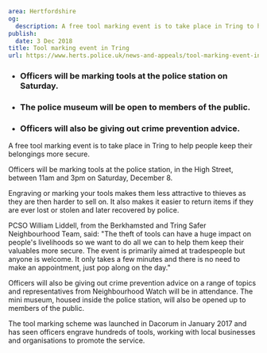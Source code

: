 ```yaml
area: Hertfordshire
og:
  description: A free tool marking event is to take place in Tring to help people keep their belongings more secure.
publish:
  date: 3 Dec 2018
title: Tool marking event in Tring
url: https://www.herts.police.uk/news-and-appeals/tool-marking-event-in-tring-2173D
```

* ### Officers will be marking tools at the police station on Saturday.

 * ### The police museum will be open to members of the public.

 * ### Officers will also be giving out crime prevention advice.

A free tool marking event is to take place in Tring to help people keep their belongings more secure.

Officers will be marking tools at the police station, in the High Street, between 11am and 3pm on Saturday, December 8.

Engraving or marking your tools makes them less attractive to thieves as they are then harder to sell on. It also makes it easier to return items if they are ever lost or stolen and later recovered by police.

PCSO William Liddell, from the Berkhamsted and Tring Safer Neighbourhood Team, said: "The theft of tools can have a huge impact on people's livelihoods so we want to do all we can to help them keep their valuables more secure. The event is primarily aimed at tradespeople but anyone is welcome. It only takes a few minutes and there is no need to make an appointment, just pop along on the day."

Officers will also be giving out crime prevention advice on a range of topics and representatives from Neighbourhood Watch will be in attendance. The mini museum, housed inside the police station, will also be opened up to members of the public.

The tool marking scheme was launched in Dacorum in January 2017 and has seen officers engrave hundreds of tools, working with local businesses and organisations to promote the service.
